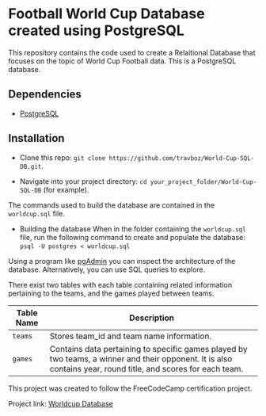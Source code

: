 # Football World Cup Database created using PostgreSQL
This repository contains the code used to create a Relaitional Database that focuses on the topic of World Cup Football data. This is a PostgreSQL database.

## Dependencies
- [PostgreSQL](https://www.postgresql.org/download/)

## Installation
- Clone this repo: 
`git clone https://github.com/travboz/World-Cup-SQL-DB.git`.

- Navigate into your project directory: 
`cd your_project_folder/World-Cup-SQL-DB` (for example).

The commands used to build the database are contained in the `worldcup.sql` file. 

- Building the database
When in the folder containing the `worldcup.sql` file, run the following command to create and populate the database:
`psql -U postgres < worldcup.sql`

Using a program like [pgAdmin](https://www.pgadmin.org/download/) you can inspect the architecture of the database. Alternatively, you can use SQL queries to explore.

There exist two tables with each table containing related information pertaining to the teams, and the games played between teams.

| Table Name  | Description                                                                                                           |
|-------------|-----------------------------------------------------------------------------------------------------------------------|
| `teams`     | Stores team_id and team name information. |
| `games`     | Contains data pertaining to specific games played by two teams, a winner and their opponent. It is also contains year, round title, and scores for each team. |


This project was created to follow the FreeCodeCamp certification project.

Project link: [Worldcup Database](https://www.freecodecamp.org/learn/relational-database/build-a-world-cup-database-project/build-a-world-cup-database)
